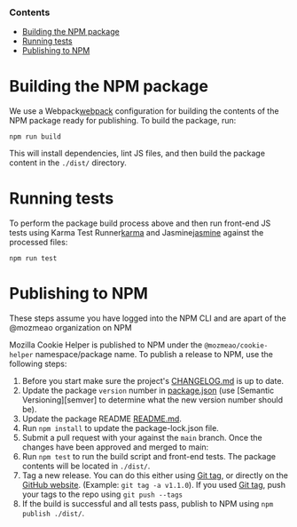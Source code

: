 <!-- START doctoc generated TOC please keep comment here to allow auto update -->
<!-- DON'T EDIT THIS SECTION, INSTEAD RE-RUN doctoc TO UPDATE -->
### Contents

- [Building the NPM package](#building-the-npm-package)
- [Running tests](#running-tests)
- [Publishing to NPM](#publishing-to-npm)

<!-- END doctoc generated TOC please keep comment here to allow auto update -->

[git-tag]: https://git-scm.com/book/en/v2/Git-Basics-Tagging
[package.json]: https://github.com/mozmeao/cookie-helper/blob/master/package.json
[releases]: https://github.com/mozmeao/cookie-helper/releases/latest
[readme]: https://github.commozmeao/cookie-helper/blob/master/README.md
[changelog]: https://github.com/mozmeao/cookie-helper/blob/master/CHANGELOG.md
[webpack]: https://webpack.js.org/
[karma]: http://karma-runner.github.io/latest/index.html
[jasmine]: https://jasmine.github.io/


# Building the NPM package

We use a Webpack[webpack] configuration for building the contents of the NPM package ready for publishing. To build the package, run:

```
npm run build
```

This will install dependencies, lint JS files, and then build the package content in the `./dist/` directory.

# Running tests

To perform the package build process above and then run front-end JS tests using Karma Test Runner[karma] and Jasmine[jasmine] against the processed files:

```
npm run test
```

# Publishing to NPM

These steps assume you have logged into the NPM CLI and are apart of the @mozmeao organization on NPM

Mozilla Cookie Helper is published to NPM under the `@mozmeao/cookie-helper` namespace/package name. To publish a release to NPM, use the following steps:

1. Before you start make sure the project's [CHANGELOG.md][changelog] is up to date.
2. Update the package `version` number in [package.json][package.json] (use [Semantic Versioning][semver] to determine what the new version number should be).
3. Update the package README [README.md][readme].
4. Run `npm install` to update the package-lock.json file.
5. Submit a pull request with your against the `main` branch. Once the changes have been approved and merged to main:
6. Run `npm test` to run the build script and front-end tests. The package contents will be located in `./dist/`.
7. Tag a new release. You can do this either using [Git tag][git-tag], or directly on the [GitHub website][releases]. (Example: `git tag -a v1.1.0`). If you used [Git tag][git-tag], push your tags to the repo using `git push --tags`
9. If the build is successful and all tests pass, publish to NPM using `npm publish ./dist/`.
